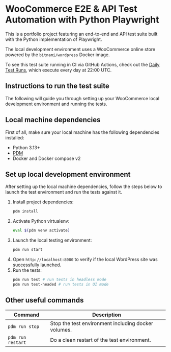 # WooCommerce E2E & API Test Automation with Python Playwright

This is a portfolio project featuring an end-to-end and API test suite built with the Python implementation of Playwright.

The local development environment uses a WooCommerce online store powered by the `bitnami/wordpress` Docker image.

To see this test suite running in CI via GitHub Actions, check out the [Daily Test Runs](https://github.com/rodelgc/woocommerce-playwright-python/actions/workflows/daily-test-run.yml), which execute every day at 22:00 UTC.


## Instructions to run the test suite

The following will guide you through setting up your WooCommerce local development environment and running the tests.

## Local machine dependencies

First of all, make sure your local machine has the following dependencies installed:

- Python 3.13+
- [PDM](https://pdm-project.org)
- Docker and Docker compose v2

## Set up local development environment

After setting up the local machine dependencies, follow the steps below to launch the test environment and run the tests against it.

1. Install project dependencies:
   ```bash
   pdm install
   ```
1. Activate Python virtualenv:
   ```bash
   eval $(pdm venv activate)
   ```
1. Launch the local testing environment:
   ```bash
   pdm run start
   ```
1. Open `http://localhost:8080` to verify if the local WordPress site was successfully launched.
2. Run the tests:
   ```bash
   pdm run test # run tests in headless mode
   pdm run test-headed # run tests in UI mode
   ```

## Other useful commands

| Command           | Description                                         |
| ----------------- | --------------------------------------------------- |
| `pdm run stop`    | Stop the test environment including docker volumes. |
| `pdm run restart` | Do a clean restart of the test environment.         |
